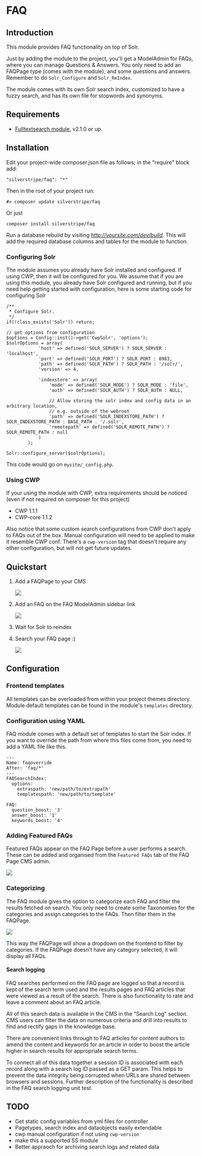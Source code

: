 # FAQ

## Introduction

This module provides FAQ functionality on top of Solr.

Just by adding the module to the project, you'll get a ModelAdmin for FAQs, where you can manage Questions & Answers.
You only need to add an FAQPage type (comes with the module), and some questions and answers. Remember to do `Solr_Configure` and `Solr_ReIndex`.

The module comes with its own Solr search index, customized to have a fuzzy search, and has its own file for stopwords and synonyms.

## Requirements

 * [Fulltextsearch module](https://github.com/silverstripe-labs/silverstripe-fulltextsearch), v2.1.0 or up.

## Installation

Edit your project-wide composer.json file as follows; in the "require" block add:

    "silverstripe/faq": "*"

Then in the root of your project run:

    #> composer update silverstripe/faq

Or just

    composer install silverstripe/faq

Run a database rebuild by visiting *http://yoursite.com/dev/build*. This will add the required database
columns and tables for the module to function.


### Configuring Solr
The module assumes you already have Solr installed and configured. If using CWP, then it will be configured for you.
We assume that if you are using this module, you already have Solr configured and running, but if you need help getting started with configuration,
here is some starting code for configuring Solr

````
/**
 * Configure Solr.
 */
if(!class_exists('Solr')) return;

// get options from configuration
$options = Config::inst()->get('CwpSolr', 'options');
$solrOptions = array(
			'host' => defined('SOLR_SERVER') ? SOLR_SERVER : 'localhost',
			'port' => defined('SOLR_PORT') ? SOLR_PORT : 8983,
			'path' => defined('SOLR_PATH') ? SOLR_PATH : '/solr/',
			'version' => 4,

			'indexstore' => array(
				'mode' => defined('SOLR_MODE') ? SOLR_MODE : 'file',
				'auth' => defined('SOLR_AUTH') ? SOLR_AUTH : NULL,

				// Allow storing the solr index and config data in an arbitrary location,
				// e.g. outside of the webroot
				'path' => defined('SOLR_INDEXSTORE_PATH') ? SOLR_INDEXSTORE_PATH : BASE_PATH . '/.solr',
				'remotepath' => defined('SOLR_REMOTE_PATH') ? SOLR_REMOTE_PATH : null
			)
		);

Solr::configure_server($solrOptions);
````


This code would go on `mysite/_config.php`.

### Using CWP

If your using the module with CWP, extra requirements should be noticed (even if not required on composer for this project)

 * CWP 1.1.1
 * CWP-core 1.1.2

Also notice that some custom search configurations from CWP don't apply to FAQs out of the box. Manual configuration will need to be applied to make it resemble CWP conf. There's a `cwp-version` tag that doesn't require any other configuration, but will not get future updates.


## Quickstart

1. Add a FAQPage to your CMS

    ![](docs/images/faq-pagetype.png)

2. Add an FAQ on the FAQ ModelAdmin sidebar link

    ![](docs/images/faq-modeladmin.png)

3. Wait for Solr to reindex
4. Search your FAQ page :)

    ![](docs/images/faq-frontend.png)

## Configuration

### Frontend templates

All templates can be overloaded from within your project themes directory. Module default templates can be found in the module's `templates` directory.

### Configuration using YAML

FAQ module comes with a default set of templates to start the Solr index. If you want to override the path from where this files
come from, you need to add a YAML file like this.
```
---
Name: faqoverride
After: 'faq/*'
---
FAQSearchIndex:
  options:
    extraspath: 'new/path/to/extrapath'
    templatespath: 'new/path/to/template'

FAQ:
  question_boost: '3'
  answer_boost: '1'
  keywords_boost: '4'
```
### Adding Featured FAQs

Featured FAQs appear on the FAQ Page before a user performs a search. These can be added and organised from the `Featured FAQs` tab of the FAQ Page CMS admin.

![](docs/images/faq-featuredfaqsadmin.png)

### Categorizing

The FAQ module gives the option to categorize each FAQ and filter the results fetched on search. You only need to
create some Taxonomies for the categories and assign categories to the FAQs. Then filter them in the FAQPage.

![](docs/images/faq-categories-faqpage.png)

This way the FAQPage will show a dropdown on the frontend to filter by categories.
If the FAQPage doesn't have any category selected, it will display all FAQs.

#### Search logging

FAQ searches performed on the FAQ page are logged so that a record is kept of the search term used and the results pages and FAQ articles that were viewed as a result of the search. There is also functionality to rate and leave a comment about an FAQ article.

All of this search data is available in the CMS in the "Search Log" section. CMS users can filter the data on numerous criteria and drill into results to find and rectify gaps in the knowledge base.

There are convenient links through to FAQ articles for content authors to amend the content and keywords for an article in order to boost the article higher in search results for appropriate search terms.

To connect all of this data together a session ID is associated with each record along with a search log ID passed as a GET param. This helps to prevent the data integrity being corrupted when URLs are shared between browsers and sessions. Further description of the functionality is described in the FAQ search logging unit test.

## TODO

- Get static config variables from yml files for controller
- Pagetypes, search index and dataobjects easily extendable
- cwp manual configuration if not using `cwp-version`
- make this a supported SS module
- Better appraoch for archiving search logs and related data

